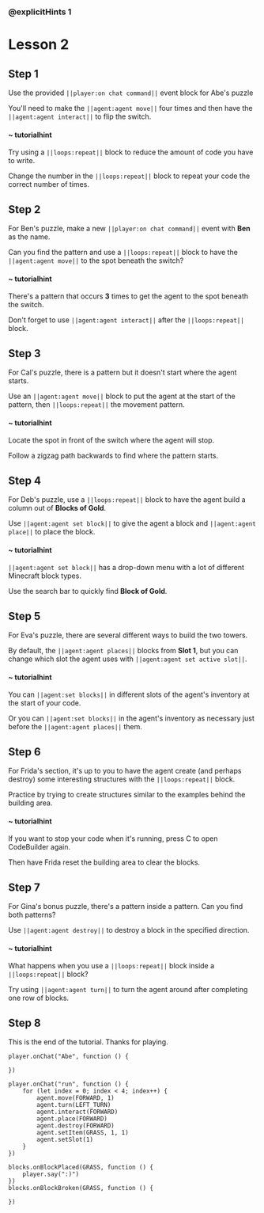 ### @explicitHints 1

# Lesson 2

## Step 1

Use the provided ``||player:on chat command||`` event block for Abe's puzzle

You'll need to make the ``||agent:agent move||`` four times and then have the ``||agent:agent interact||`` to flip the switch.

#### ~ tutorialhint

Try using a ``||loops:repeat||`` block to reduce the amount of code you have to write.

Change the number in the ``||loops:repeat||`` block to repeat your code the correct number of times.

## Step 2

For Ben's puzzle, make a new ``||player:on chat command||`` event with **Ben** as the name.  

Can you find the pattern and use a ``||loops:repeat||`` block to have the ``||agent:agent move||`` to the spot beneath the switch?

#### ~ tutorialhint

There's a pattern that occurs **3** times to get the agent to the spot beneath the switch.

Don't forget to use ``||agent:agent interact||`` after the ``||loops:repeat||`` block.

## Step 3

For Cal's puzzle, there is a pattern but it doesn't start where the agent starts.

Use an ``||agent:agent move||`` block to put the agent at the start of the pattern, then ``||loops:repeat||`` the movement pattern.

#### ~ tutorialhint

Locate the spot in front of the switch where the agent will stop.

Follow a zigzag path backwards to find where the pattern starts.

## Step 4

For Deb's puzzle, use a ``||loops:repeat||`` block to have the agent build a column out of **Blocks of Gold**.

Use ``||agent:agent set block||`` to give the agent a block and ``||agent:agent place||`` to place the block.

#### ~ tutorialhint

``||agent:agent set block||`` has a drop-down menu with a lot of different Minecraft block types.

Use the search bar to quickly find **Block of Gold**.

## Step 5

For Eva's puzzle, there are several different ways to build the two towers.

By default, the ``||agent:agent places||`` blocks from **Slot 1**, but you can change which slot the agent uses with ``||agent:agent set active slot||``.

#### ~ tutorialhint

You can ``||agent:set blocks||`` in different slots of the agent's inventory at the start of your code.

Or you can ``||agent:set blocks||`` in the agent's inventory as necessary just before the ``||agent:agent places||`` them.

## Step 6

For Frida's section, it's up to you to have the agent create (and perhaps destroy) some interesting structures with the ``||loops:repeat||`` block.

Practice by trying to create structures similar to the examples behind the building area.

#### ~ tutorialhint

If you want to stop your code when it's running, press C to open CodeBuilder again.

Then have Frida reset the building area to clear the blocks.

## Step 7

For Gina's bonus puzzle, there's a pattern inside a pattern. Can you find both patterns?

Use ``||agent:agent destroy||`` to destroy a block in the specified direction.

#### ~ tutorialhint

What happens when you use a ``||loops:repeat||`` block inside a ``||loops:repeat||`` block?

Try using ``||agent:agent turn||`` to turn the agent around after completing one row of blocks.

## Step 8
This is the end of the tutorial. Thanks for playing.

```template
player.onChat("Abe", function () {

})
```

```ghost
player.onChat("run", function () {
    for (let index = 0; index < 4; index++) {
        agent.move(FORWARD, 1)
        agent.turn(LEFT_TURN)
        agent.interact(FORWARD)
        agent.place(FORWARD)
        agent.destroy(FORWARD)
        agent.setItem(GRASS, 1, 1)
        agent.setSlot(1)
    }
})

blocks.onBlockPlaced(GRASS, function () {
	player.say(":)")
})
blocks.onBlockBroken(GRASS, function () {
    
})
```
